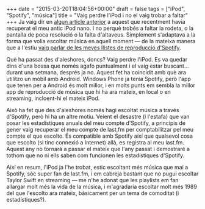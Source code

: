+++
date = "2015-03-20T18:04:56+00:00"
draft = false
tags = ["iPod", "Spotify", "música"]
title = "Vaig perdre l’iPod i no el vaig trobar a faltar"
+++
Ja vaig dir en [algun article anterior](http://enricllonch.com/post/98412021314/ipod-soc-jo-no-tu) a aquest que recentment havia recuperat el meu antic iPod nano. I no perquè trobés a faltar la rodeta, o la pantalla de poca resolució o la falta d'altaveus. Simplement s'adaptava a la forma que volia escoltar música en aquell moment — de la mateixa manera que a l'estiu [vaig parlar de les meves llistes de reproducció d'Spotify](http://enricllonch.com/post/93973856861/spotify-es-deu). 

<!-- more -->

Què ha passat des d'aleshores, doncs? Vaig perdre l'iPod. Es va quedar dins d'una bossa que només agafo puntualment i el vaig estar buscant... durant una setmana, després ja no. Aquest fet ha coincidit amb què ara utilitzo un mòbil amb Android. Windows Phone ja tenia Spotify, però l'app que tenen per a Android és molt millor, i en molts punts em sembla la millor app de reproducció de música que hi ha ara mateix, en local o en streaming, incloent-hi el mateix iPod. 

Això ha fet que des d'aleshores només hagi escoltat música a través d'Spotify, però hi ha un altre motiu. Veient el desastre (i l'estafa) que van posar les estadístiques anuals del meu compte d'Spotify, a principis de gener vaig recuperar el meu compte de last.fm per comptabilitzar pel meu compte el que escolto. És compatible amb Spotify així que qualsevol cosa que escolto (si tinc connexió a Internet) allà, es registra al meu last.fm. Aquest any no tornarà a passar el mateix que l'any passat i demostraré a tothom que no ni ells saben com funcionen les estadístiques d'Spotify. 

Així en resum, l'iPod ja l'he trobat, estic escoltant més música que mai a Spotify, sóc super fan de last.fm, i em cabreja bastant que no pugui escoltar Taylor Swift en streaming — me n'he adonat que les playlists em fan allargar molt més la vida de la música, i m'agradaria escoltar molt més 1989 del que l'escolto ara mateix, bàsicament per un tema de comoditat (i estadístiques?). 